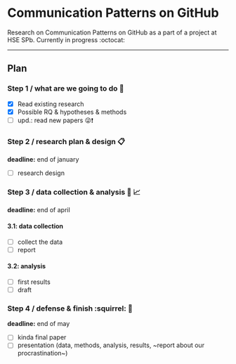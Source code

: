 # Communication Patterns on GitHub
Research on Communication Patterns on GitHub as a part of a project at HSE SPb. Currently in progress :octocat:

---
## Plan

### Step 1 / what are we going to do :telescope:
- [x] Read existing research 
- [x] Possible RQ & hypotheses & methods
- [ ] upd.: read new papers :stuck_out_tongue_winking_eye::exclamation:

### Step 2 / research plan & design :clipboard:
**deadline:** end of january
- [ ] research design

### Step 3 / data collection & analysis :pencil: :chart_with_upwards_trend: 
**deadline:** end of april  
#### 3.1: data collection
- [ ] collect the data
- [ ] report  
#### 3.2: analysis 
- [ ] first results
- [ ] draft

### Step 4 / defense & finish :squirrel: :tada:
**deadline:**  end of may
- [ ] kinda final paper 
- [ ] presentation (data, methods, analysis, results, ~report about our procrastination~) 
